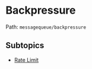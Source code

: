 # Backpressure

Path: `messagequeue/backpressure`

## Subtopics
- [Rate Limit](./rate_limit/README.md)

